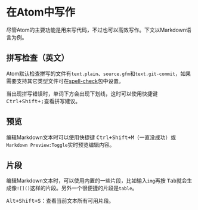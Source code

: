 # 在Atom中写作

尽管Atom的主要功能是用来写代码，不过也可以高效写作。下文以Markdown语言为例。

## 拼写检查（英文）

Atom默认检查拼写的文件有`text.plain`、`source.gfm`和`text.git-commit`，如果需要支持其它类型文件可在[spell-check](https://github.com/atom/spell-check)包中设置。

当出现拼写错误时，单词下方会出现下划线，这时可以使用快捷键 <kbd>Ctrl+Shift+;</kbd>查看拼写建议。

## 预览

编辑Markdown文本时可以使用快捷键 <kbd>Ctrl+Shift+M</kbd>（一直没成功）或`Markdown Preview:Toggle`实时预览编辑内容。

## 片段

编辑Markdown文本时，可以使用内置的一些片段，比如输入`img`再按 <kbd>Tab</kbd>就会生成像`![]()`这样的片段。另外一个很便捷的片段是`table`。

<kbd>Alt+Shift+S</kbd>：查看当前文本所有可用片段。
